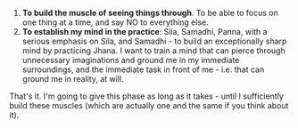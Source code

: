 1. **To build the muscle of seeing things through**. To be able to focus on one thing at a time, and say NO to everything else.
2. **To establish my mind in the practice**: Sila, Samadhi, Panna, with a serious emphasis on Sila, and Samadhi - to build an exceptionally sharp mind by practicing Jhana. I want to train a mind that can pierce through unnecessary imaginations and ground me in my immediate surroundings, and the immediate task in front of me - i.e. that can ground me in reality, at will.

That's it. I'm going to give this phase as long as it takes - until I sufficiently build these muscles (which are actually one and the same if you think about it).